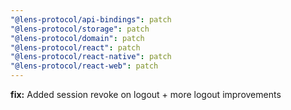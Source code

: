 ```yaml
---
"@lens-protocol/api-bindings": patch
"@lens-protocol/storage": patch
"@lens-protocol/domain": patch
"@lens-protocol/react": patch
"@lens-protocol/react-native": patch
"@lens-protocol/react-web": patch
---
```


**fix:** Added session revoke on logout + more logout improvements
